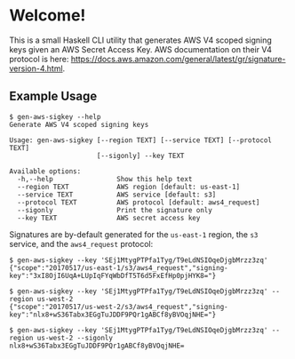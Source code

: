# Welcome!

This is a small Haskell CLI utility that generates AWS V4 scoped signing keys
given an AWS Secret Access Key. AWS documentation on their V4 protocol is here:
https://docs.aws.amazon.com/general/latest/gr/signature-version-4.html.

## Example Usage

```shell
$ gen-aws-sigkey --help
Generate AWS V4 scoped signing keys

Usage: gen-aws-sigkey [--region TEXT] [--service TEXT] [--protocol TEXT]
                      [--sigonly] --key TEXT

Available options:
  -h,--help                Show this help text
  --region TEXT            AWS region [default: us-east-1]
  --service TEXT           AWS service [default: s3]
  --protocol TEXT          AWS protocol [default: aws4_request]
  --sigonly                Print the signature only
  --key TEXT               AWS secret access key
```

Signatures are by-default generated for the `us-east-1` region, the `s3`
service, and the `aws4_request` protocol:

```shell
$ gen-aws-sigkey --key 'SEj1MtygPTPfa1Tyg/T9eLdNSIOqeDjgbMrzz3zq'
{"scope":"20170517/us-east-1/s3/aws4_request","signing-key":"3xI8OjI6UqA+LUpIqFYqWbDfT5T6d5FxEfHp0pjHYK8="}
```

```shell
$ gen-aws-sigkey --key 'SEj1MtygPTPfa1Tyg/T9eLdNSIOqeDjgbMrzz3zq' --region us-west-2
{"scope":"20170517/us-west-2/s3/aws4_request","signing-key":"nlx8+wS36Tabx3EGgTuJDDF9PQr1gABCf8yBVOqjNHE="}
```

```shell
$ gen-aws-sigkey --key 'SEj1MtygPTPfa1Tyg/T9eLdNSIOqeDjgbMrzz3zq' --region us-west-2 --sigonly
nlx8+wS36Tabx3EGgTuJDDF9PQr1gABCf8yBVOqjNHE=
```

